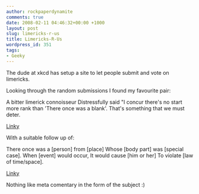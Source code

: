 ```yaml
---
author: rockpaperdynamite
comments: true
date: 2008-02-11 04:46:32+00:00 +1000
layout: post
slug: limericks-r-us
title: Limericks-R-Us
wordpress_id: 351
tags:
- Geeky
---
```


The dude at xkcd has setup a site to let people submit and vote on limericks.

Looking through the random submissions I found my favourite pair:

A bitter limerick connoisseur
Distressfully said "I concur
there's no start more rank
than 'There once was a blank'.
That's something that we must deter.

[Linky](http://limerickdb.com/?28)

With a suitable follow up of:

There once was a [person] from [place]
Whose [body part] was [special case].
When [event] would occur,
It would cause [him or her]
To violate [law of time/space].

[Linky](http://limerickdb.com/?259)

Nothing like meta comentary in the form of the subject :)
